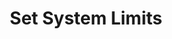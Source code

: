 ---
sidebar_position: 3
title: "Set System Limits"
sidebar_label: "Set System Limits"
description: "Control resource boundaries in Debian platforms - establish process limits, memory constraints, file descriptor limits, and system resource thresholds."
keywords:
  - "debian system limits"
  - "resource limits"
  - "process constraints"
  - "memory limits"
  - "file descriptor limits"
tags:
  - debian
  - system-limits
  - resource-limits
  - process-constraints
  - resource-management
slug: /linux/debian/configuration/system-settings/set-system-limits
---